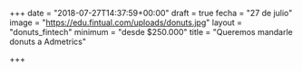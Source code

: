+++
date = "2018-07-27T14:37:59+00:00"
draft = true
fecha = "27 de julio"
image = "https://edu.fintual.com/uploads/donuts.jpg"
layout = "donuts_fintech"
minimum = "desde $250.000"
title = "Queremos mandarle donuts a Admetrics"

+++
